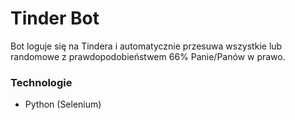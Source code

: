 # Tinder Bot

Bot loguje się na Tindera i automatycznie przesuwa wszystkie lub randomowe z prawdopodobieństwem 66% Panie/Panów w prawo.

### Technologie
- Python (Selenium)

